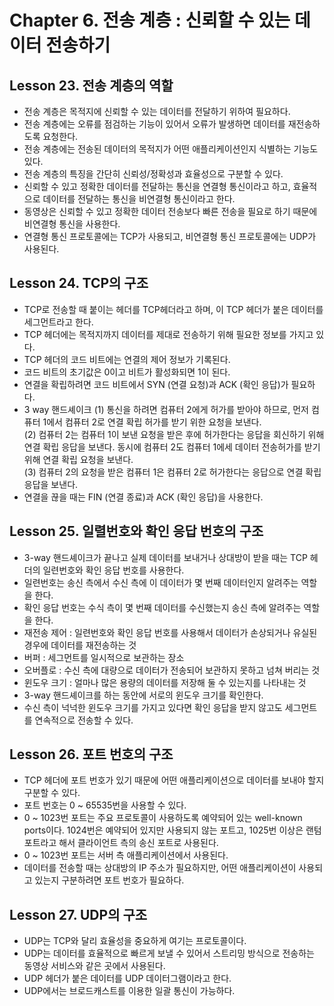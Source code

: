 # Chapter 6. 전송 계층 : 신뢰할 수 있는 데이터 전송하기

## Lesson 23. 전송 계층의 역할
- 전송 계층은 목적지에 신뢰할 수 있는 데이터를 전달하기 위하여 필요하다.  
- 전송 계층에는 오류를 점검하는 기능이 있어서 오류가 발생하면 데이터를 재전송하도록 요청한다.  
- 전송 계층에는 전송된 데이터의 목적지가 어떤 애플리케이션인지 식별하는 기능도 있다.  
- 전송 계층의 특징을 간단히 신뢰성/정확성과 효율성으로 구분할 수 있다.  
- 신뢰할 수 있고 정확한 데이터를 전달하는 통신을 연결형 통신이라고 하고, 효율적으로 데이터를 전달하는 통신을 비연결형 통신이라고 한다.  
- 동영상은 신뢰할 수 있고 정확한 데이터 전송보다 빠른 전송을 필요로 하기 때문에 비연결형 통신을 사용한다.  
- 연결형 통신 프로토콜에는 TCP가 사용되고, 비연결형 통신 프로토콜에는 UDP가 사용된다.  

## Lesson 24. TCP의 구조
- TCP로 전송할 때 붙이는 헤더를 TCP헤더라고 하며, 이 TCP 헤더가 붙은 데이터를 세그먼트라고 한다.  
- TCP 헤더에는 목적지까지 데이터를 제대로 전송하기 위해 필요한 정보를 가지고 있다.  
- TCP 헤더의 코드 비트에는 연결의 제어 정보가 기록된다.  
- 코드 비트의 초기값은 0이고 비트가 활성화되면 1이 된다.  
- 연결을 확립하려면 코드 비트에서 SYN (연결 요청)과 ACK (확인 응답)가 필요하다.  
- 3 way 핸드셰이크
    (1) 통신을 하려면 컴퓨터 2에게 허가를 받아야 하므로, 먼저 컴퓨터 1에서 컴퓨터 2로 연결 확립 허가를 받기 위한 요청을 보낸다.  
    (2) 컴퓨터 2는 컴퓨터 1이 보낸 요청을 받은 후에 허가한다는 응답을 회신하기 위해 연결 확립 응답을 보낸다. 동시에 컴퓨터 2도 컴퓨터 1에세 데이터 전송허가를 받기 위해 연결 확립 요청을 보낸다.  
    (3) 컴퓨터 2의 요청을 받은 컴퓨터 1은 컴퓨터 2로 허가한다는 응답으로 연결 확립 응답을 보낸다.  
- 연결을 끊을 때는 FIN (연결 종료)과 ACK (확인 응답)을 사용한다.  

## Lesson 25. 일렬번호와 확인 응답 번호의 구조
- 3-way 핸드셰이크가 끝나고 실제 데이터를 보내거나 상대방이 받을 때는 TCP 헤더의 일련번호와 확인 응답 번호를 사용한다.  
- 일련번호는 송신 측에서 수신 측에 이 데이터가 몇 번째 데이터인지 알려주는 역할을 한다.  
- 확인 응답 번호는 수식 측이 몇 번째 데이터를 수신했는지 송신 측에 알려주는 역할을 한다.  
- 재전송 제어 : 일련번호와 확인 응답 번호를 사용해서 데이터가 손상되거나 유실된 경우에 데이터를 재전송하는 것  
- 버퍼 : 세그먼트를 일시적으로 보관하는 장소  
- 오버플로 : 수신 측에 대량으로 데이터가 전송되어 보관하지 못하고 넘쳐 버리는 것  
- 윈도우 크기 : 얼마나 많은 용량의 데이터를 저장해 둘 수 있는지를 나타내는 것  
- 3-way 핸드셰이크를 하는 동안에 서로의 윈도우 크기를 확인한다.  
- 수신 측이 넉넉한 윈도우 크기를 가지고 있다면 확인 응답을 받지 않고도 세그먼트를 연속적으로 전송할 수 있다.  

## Lesson 26. 포트 번호의 구조
- TCP 헤더에 포트 번호가 있기 때문에 어떤 애플리케이션으로 데이터를 보내야 할지 구분할 수 있다.  
- 포트 번호는 0 ~ 65535번을 사용할 수 있다.  
- 0 ~ 1023번 포트는 주요 프로토콜이 사용하도록 예약되어 있는 well-known ports이다. 1024번은 예약되어 있지만 사용되지 않는 포트고, 1025번 이상은 랜텀 포트라고 해서 클라이언트 측의 송신 포트로 사용된다.  
- 0 ~ 1023번 포트는 서버 측 애플리케이션에서 사용된다.  
- 데이터를 전송할 때는 상대방의 IP 주소가 필요하지만, 어떤 애플리케이션이 사용되고 있는지 구분하려면 포트 번호가 필요하다.  

## Lesson 27. UDP의 구조
- UDP는 TCP와 달리 효율성을 중요하게 여기는 프로토콜이다.  
- UDP는 데이터를 효율적으로 빠르게 보낼 수 있어서 스트리밍 방식으로 전송하는 동영상 서비스와 같은 곳에서 사용된다.  
- UDP 헤더가 붙은 데이터를 UDP 데이터그램이라고 한다.  
- UDP에서는 브로드캐스트를 이용한 일괄 통신이 가능하다.  